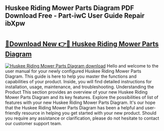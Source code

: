 ## Huskee Riding Mower Parts Diagram PDF Download Free - Part-iwC User Guide Repair ibXpw

# <h2><a href="http://dfkme2.blite.top/?on=Huskee+Riding+Mower+Parts+Diagram">🔗Download New 👉🔴 Huskee Riding Mower Parts Diagram</a></h2>

[![Huskee Riding Mower Parts Diagram download](https://i.imgur.com/lujVjoI.png)](http://dfkme2.blite.top/?on=Huskee+Riding+Mower+Parts+Diagram)
Hello and welcome to the user manual for your newly configured Huskee Riding Mower Parts Diagram. This guide is here to help you master the functions and capabilities of your product. Inside, you will find detailed instructions for installation, usage, maintenance, and troubleshooting. Understanding the Product This section provides an overview of your new Huskee Riding Mower Parts Diagram and its key features. Explore the possibilities of list of features with your new Huskee Riding Mower Parts Diagram. It's our hope that the Huskee Riding Mower Parts Diagram has been a helpful and user-friendly resource in helping you get started with your new product. Should you require any assistance or clarification, please do not hesitate to contact our customer support team.

